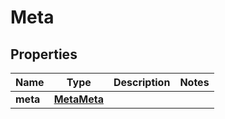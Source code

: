 

# Meta


## Properties

| Name | Type | Description | Notes |
|------------ | ------------- | ------------- | -------------|
|**meta** | [**MetaMeta**](MetaMeta.md) |  |  |



